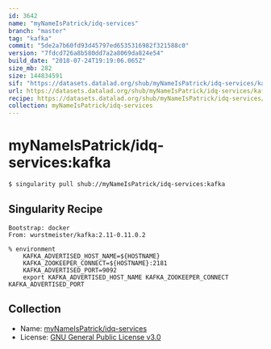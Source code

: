 ```yaml
---
id: 3642
name: "myNameIsPatrick/idq-services"
branch: "master"
tag: "kafka"
commit: "5de2a7b60fd93d45797ed6535316982f321588c0"
version: "7fdcd726a8b580dd7a2a8069da824e54"
build_date: "2018-07-24T19:19:06.065Z"
size_mb: 282
size: 144834591
sif: "https://datasets.datalad.org/shub/myNameIsPatrick/idq-services/kafka/2018-07-24-5de2a7b6-7fdcd726/7fdcd726a8b580dd7a2a8069da824e54.simg"
url: https://datasets.datalad.org/shub/myNameIsPatrick/idq-services/kafka/2018-07-24-5de2a7b6-7fdcd726/
recipe: https://datasets.datalad.org/shub/myNameIsPatrick/idq-services/kafka/2018-07-24-5de2a7b6-7fdcd726/Singularity
collection: myNameIsPatrick/idq-services
---
```


# myNameIsPatrick/idq-services:kafka

```bash
$ singularity pull shub://myNameIsPatrick/idq-services:kafka
```

## Singularity Recipe

```singularity
Bootstrap: docker
From: wurstmeister/kafka:2.11-0.11.0.2

% environment
    KAFKA_ADVERTISED_HOST_NAME=${HOSTNAME}
    KAFKA_ZOOKEEPER_CONNECT=${HOSTNAME}:2181
    KAFKA_ADVERTISED_PORT=9092
    export KAFKA_ADVERTISED_HOST_NAME KAFKA_ZOOKEEPER_CONNECT KAFKA_ADVERTISED_PORT
```

## Collection

 - Name: [myNameIsPatrick/idq-services](https://github.com/myNameIsPatrick/idq-services)
 - License: [GNU General Public License v3.0](https://api.github.com/licenses/gpl-3.0)

